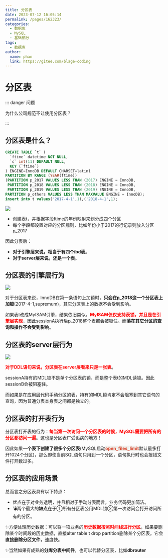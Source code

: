 ```yaml
---
title: 分区表
date: 2023-07-12 16:05:14
permalink: /pages/162323/
categories:
  - 数据库
  - MySQL
  - 基础部分
tags:
  - 数据库
author: 
  name: phan
  link: https://gitee.com/blage-coding
---
```

# 分区表

::: danger 问题

为什么公司规范不让使用分区表？

:::

## 分区表是什么？

```sql
CREATE TABLE `t` (
  `ftime` datetime NOT NULL,
  `c` int(11) DEFAULT NULL,
  KEY (`ftime`)
) ENGINE=InnoDB DEFAULT CHARSET=latin1
PARTITION BY RANGE (YEAR(ftime))
(PARTITION p_2017 VALUES LESS THAN (2017) ENGINE = InnoDB,
 PARTITION p_2018 VALUES LESS THAN (2018) ENGINE = InnoDB,
 PARTITION p_2019 VALUES LESS THAN (2019) ENGINE = InnoDB,
PARTITION p_others VALUES LESS THAN MAXVALUE ENGINE = InnoDB);
insert into t values('2017-4-1',1),('2018-4-1',1);
```

![](https://jsd.cdn.zzko.cn/gh/blage-coding/picx-images-hosting@master/20230712/image.4u7vmabhvzq0.png)

- 创建表t，并根据字段ftime的年份映射来划分成四个分区
- 每个字段都设置对应的分区规则，比如年份小于2017的行记录则放入分区p_2017

因此分表后：

- **对于引擎层来说，相当于有四个ibd表**。
- **对于server层来说，还是一个表**。

## 分区表的引擎层行为

![](https://jsd.cdn.zzko.cn/gh/blage-coding/picx-images-hosting@master/20230712/image.6nuf90mbjgc0.webp)

对于分区表来说，InnoDB在第一条语句上加锁时，**只会在p_2018这一个分区表上加锁**(2017-4-1,supremum)，其它分区表上的数据不会受到影响。

如果表t改成MyISAM引擎，结果依旧类似。<font color="red">**MyISAM仅仅支持表锁，并且是在引擎层实现**</font>，因此sessionA执行后p_2018整个表都会被锁住。而**落在其它分区的查询和操作不会受到影响**。

## 分区表的server层行为

![](https://jsd.cdn.zzko.cn/gh/blage-coding/picx-images-hosting@master/20230712/image.4sptkr505yg0.webp)

<font color="red">**对于DDL语句来说，分区表在server层看来只是一张表**</font>。

sessionA持有的MDL锁不是单个分区表的锁，而是整个表t的MDL读锁。因此sessionB会被阻塞住。

而如果是在应用层代码手动分区的表，持有的MDL锁肯定不会阻塞到其它语句的查询，因为普通分表本身表之间都是独立的。

## 分区表的打开表行为

分区表打开表的行为：<font color="red">**每当第一次访问一个分区表的时候，MySQL需要把所有的分区都访问一遍**</font>。这也是分区表广受诟病的地方！

因此如果**一个表下创建了很多个分区表**(MySQL启动<font style="background: rgb(240, 240, 236)" color="#d94a33">**open_files_limit**</font>默认最多打开1024个分区)，那么即使当前SQL语句只用到一个分区，语句执行时也会报错文件打开数过多。

## 分区表的应用场景

总而言之分区表具有以下特点：

- 优点在于对业务透明，并且相对于手动分表而言，业务代码更加简洁。
- 💣两个最大的**缺点**在于①所有分区表公用MDL锁②第一次访问会打开访问所有的分区。

✨方便处理历史数据：可以将一项业务的<font color="red">**历史数据按照时间线进行分区**</font>。如果要删除某个时间段的历史数据，直接alter table t drop partition删除某个分区表。它会**直接删除分区文件**，速度快。

✨当然如果有成熟的**分库分表中间件**，也可以代替分区表，比如**dbrouter**